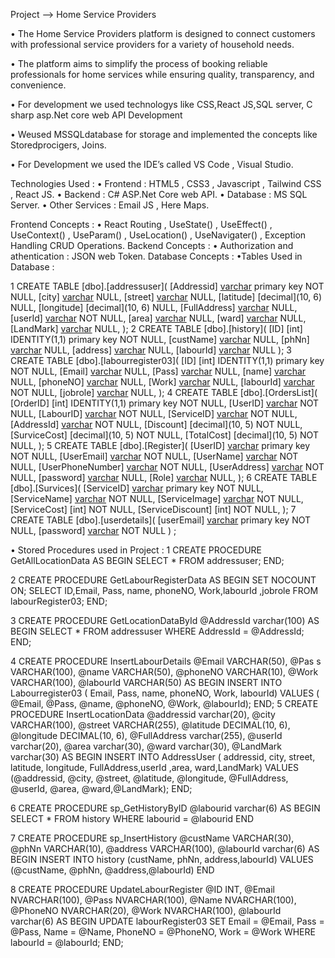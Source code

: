 Project --> Home Service Providers

• The Home Service Providers platform is designed to connect customers with professional service providers for a variety of household needs.

• The platform aims to simplify the process of booking reliable professionals for home services while ensuring quality, transparency, and convenience.

• For development we used technologys like CSS,React JS,SQL server, C sharp asp.Net core web API Development

• Weused MSSQLdatabase for storage and implemented the concepts like Storedprocigers, Joins.

• For Development we used the IDE’s called VS Code , Visual Studio.

Technologies Used :
  • Frontend : HTML5 , CSS3 , Javascript , Tailwind CSS , React JS.
  • Backend  : C# ASP.Net Core web API.
  • Database : MS SQL Server.
  • Other Services : Email JS , Here Maps.

Frontend Concepts :
  • React Routing , UseState() , UseEffect() , UseContext() , UseParam() , UseLocation() , UseNavigater() , Exception Handling CRUD Operations.
Backend Concepts  :
  • Authorization and athentication : JSON web Token.
Database Concepts  :
  •Tables Used in Database :
  
   1   CREATE TABLE [dbo].[addressuser](
	        [Addressid] [varchar](100) primary key NOT NULL,
	        [city] [varchar](100) NULL,
	        [street] [varchar](255) NULL,
	        [latitude] [decimal](10, 6) NULL,
	        [longitude] [decimal](10, 6) NULL,
	        [FullAddress] [varchar](255) NULL,
	        [userId] [varchar](20) NOT NULL,
	        [area] [varchar](30) NULL,
	        [ward] [varchar](30) NULL,
	        [LandMark] [varchar](30) NULL,
    );
  2   CREATE TABLE [dbo].[history](
	        [ID] [int] IDENTITY(1,1) primary key NOT NULL,
	        [custName] [varchar](30) NULL,
	        [phNn] [varchar](10) NULL,
	        [address] [varchar](100) NULL,
	        [labourId] [varchar](6) NULL
    );
  3   CREATE TABLE [dbo].[labourregister03](
	        [ID] [int] IDENTITY(1,1) primary key NOT NULL,
	        [Email] [varchar](100) NULL,
	        [Pass] [varchar](50) NULL,
	        [name] [varchar](50) NULL,
	        [phoneNO] [varchar](10) NULL,
	        [Work] [varchar](100) NULL,
	        [labourId] [varchar](20) NOT NULL,
	        [jobrole] [varchar](10) NULL,
    );
  4   CREATE TABLE [dbo].[OrdersList](
	        [OrderID] [int] IDENTITY(1,1) primary key NOT NULL,
	        [UserID] [varchar](20) NOT NULL,
	        [LabourID] [varchar](20) NOT NULL,
	        [ServiceID] [varchar](20) NOT NULL,
	        [AddressId] [varchar](20) NOT NULL,
	        [Discount] [decimal](10, 5) NOT NULL,
	        [SurviceCost] [decimal](10, 5) NOT NULL,
	        [TotalCost] [decimal](10, 5) NOT NULL,
    );
  5   CREATE TABLE [dbo].[Register](
	        [UserID] [varchar](20) primary key NOT NULL,
	        [UserEmail] [varchar](max) NOT NULL,
	        [UserName] [varchar](20) NOT NULL,
	        [UserPhoneNumber] [varchar](10) NOT NULL,
	        [UserAddress] [varchar](max) NOT NULL,
	        [password] [varchar](200) NULL,
	        [Role] [varchar](10) NULL,
    );
  6   CREATE TABLE [dbo].[Survices](
	        [ServiceID] [varchar](20) primary key NOT NULL,
	        [ServiceName] [varchar](30) NOT NULL,
	        [ServiceImage] [varchar](max) NOT NULL,
	        [ServiceCost] [int] NOT NULL,
	        [ServiceDiscount] [int] NOT NULL,
    );
  7   CREATE TABLE [dbo].[userdetails](
	        [userEmail] [varchar](100) primary key NOT NULL,
	        [password] [varchar](100) NOT NULL
    ) ;

• Stored Procedures used in Project :
  1  CREATE PROCEDURE GetAllLocationData
	 AS BEGIN
    	SELECT * FROM addressuser;
	 END;

  2  CREATE PROCEDURE GetLabourRegisterData
	 AS BEGIN
     SET NOCOUNT ON;
    	SELECT ID,Email, Pass, name, phoneNO, Work,labourId ,jobrole FROM labourRegister03;
	 END;
	 
  3  CREATE PROCEDURE GetLocationDataById
     @AddressId varchar(100)
	 AS BEGIN
    	SELECT * FROM addressuser WHERE AddressId = @AddressId;
	 END;
	 
   4  CREATE PROCEDURE InsertLabourDetails
    	@Email VARCHAR(50),
    	@Pas s VARCHAR(100),
    	@name VARCHAR(50),
    	@phoneNO VARCHAR(10),
    	@Work VARCHAR(100),
   	    @labourId VARCHAR(50)
	AS BEGIN
    	INSERT INTO Labourregister03 ( Email, Pass, name, phoneNO, Work, labourId) VALUES ( @Email, @Pass, @name, @phoneNO, @Work, @labourId);
	END;
   5  CREATE  PROCEDURE InsertLocationData
    	@addressid varchar(20),
    	@city VARCHAR(100),
    	@street VARCHAR(255),
    	@latitude DECIMAL(10, 6),
   	   @longitude DECIMAL(10, 6),
		@FullAddress varchar(255),
		@userId varchar(20),
		@area varchar(30),
		@ward varchar(30),
   	 	@LandMark varchar(30)
		AS BEGIN
    		INSERT INTO AddressUser ( addressid, city, street, latitude, longitude, FullAddress,userId ,area, ward,LandMark) VALUES (@addressid, @city, @street, @latitude, 				@longitude, @FullAddress, @userId, @area, @ward,@LandMark);
	  END;

   6  CREATE PROCEDURE sp_GetHistoryByID
      @labourid varchar(6)
	 AS BEGIN
    	SELECT * FROM history WHERE     labourid = @labourid
	END

   7  CREATE PROCEDURE sp_InsertHistory
      @custName VARCHAR(30),
      @phNn VARCHAR(10),
      @address VARCHAR(100),
	  @labourId varchar(6)
     AS BEGIN
    	INSERT INTO history (custName, phNn, address,labourId) VALUES (@custName, @phNn, @address,@labourId)
	 END

  8  CREATE PROCEDURE UpdateLabourRegister
    @ID INT,
    @Email NVARCHAR(100),
    @Pass NVARCHAR(100),
    @Name NVARCHAR(100),
    @PhoneNO NVARCHAR(20),
    @Work NVARCHAR(100),
	@labourId varchar(6)
	AS BEGIN
    	UPDATE labourRegister03 SET Email = @Email,
        Pass = @Pass,
        Name = @Name,
        PhoneNO = @PhoneNO,
        Work = @Work
		WHERE 	labourId = @labourId;
   END;
  
